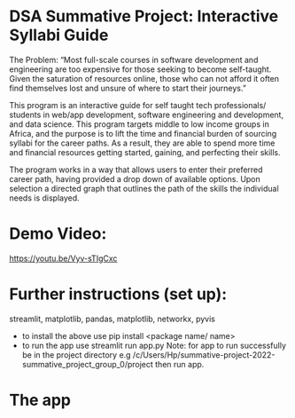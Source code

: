 # DSA Summative Project: Interactive Syllabi Guide 

The Problem:
“Most full-scale courses in software development and engineering are too expensive for those seeking to become self-taught. Given the saturation of resources online, those who can not afford it often find themselves lost and unsure of where to start their journeys.”
 
This program is an interactive guide for self taught tech professionals/ students in web/app development, software engineering and development, and data science. This program targets middle to low income groups in Africa, and the purpose is to lift the time and financial burden of sourcing syllabi for the career paths. As a result, they are able to spend more time and financial resources getting started, gaining, and perfecting their skills.
 
The program works in a way that allows users to enter their preferred career path, having provided a drop down of available options. Upon selection a directed graph that outlines the path of the skills the individual needs is displayed.

# Demo Video:

https://youtu.be/Vyv-sTIgCxc



# Further instructions (set up):

streamlit, matplotlib, pandas, matplotlib, networkx, pyvis
- to install the above use 
pip install <package name/ name> 
- to run the app use
streamlit run app.py
Note: for app to run successfully be in the project directory e.g /c/Users/Hp/summative-project-2022-summative_project_group_0/project
then run app.

# The app

